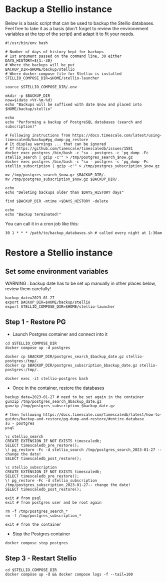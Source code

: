 # Backup a Stellio instance

Below is a basic script that can be used to backup the Stellio databases. Feel free to take it as a basis (don't forget to review the environement variables at the top of the script) and adapt it to fit your needs.

```shell
#!/usr/bin/env bash

# Number of days of history kept for backups
# 1st argument passed on the command line, 30 either
DAYS_HISTORY=${1:-30}
# Where the backups will be put
BACKUP_DIR=$HOME/backup/stellio
# Where docker-compose file for Stellio is installed
STELLIO_COMPOSE_DIR=$HOME/stellio-launcher

source $STELLIO_COMPOSE_DIR/.env

mkdir -p $BACKUP_DIR
now=$(date +%Y-%m-%d)
echo "Backups will be suffixed with date $now and placed into $HOME/backup/stellio"

echo
echo "Performing a backup of PostgreSQL databases (search and subscription)"

# Following instructions from https://docs.timescale.com/latest/using-timescaledb/backup#pg_dump-pg_restore
# It display warnings ... that can be ignored
# Cf https://github.com/timescale/timescaledb/issues/1581
docker exec postgres /bin/bash -c "su - postgres -c 'pg_dump -Fc stellio_search | gzip -c'" > /tmp/postgres_search_$now.gz
docker exec postgres /bin/bash -c "su - postgres -c 'pg_dump -Fc stellio_subscription | gzip -c'" > /tmp/postgres_subscription_$now.gz

mv /tmp/postgres_search_$now.gz $BACKUP_DIR/.
mv /tmp/postgres_subscription_$now.gz $BACKUP_DIR/.

echo
echo "Deleting backups older than $DAYS_HISTORY days"

find $BACKUP_DIR -mtime +$DAYS_HISTORY -delete

echo
echo "Backup terminated!"
```

You can call it in a cron job like this:

```shell
30 1 * * * /path/to/backup_databases.sh # called every night at 1:30am
```

# Restore a Stellio instance

## Set some environment variables

WARNING : backup date has to be set up manually in other places below, review them carefully!

```shell
backup_date=2023-01-27
export BACKUP_DIR=$HOME/backup/stellio
export STELLIO_COMPOSE_DIR=$HOME/stellio-launcher
```

## Step 1 - Restore PG

* Launch Postgres container and connect into it

```shell
cd $STELLIO_COMPOSE_DIR
docker compose up -d postgres

docker cp $BACKUP_DIR/postgres_search_$backup_date.gz stellio-postgres:/tmp/.
docker cp $BACKUP_DIR/postgres_subscription_$backup_date.gz stellio-postgres:/tmp/.

docker exec -it stellio-postgres bash
```

* Once in the container, restore the databases

```shell
backup_date=2023-01-27 # need to be set again in the container
gunzip /tmp/postgres_search_$backup_date.gz
gunzip /tmp/postgres_subscription_$backup_date.gz

# then following https://docs.timescale.com/timescaledb/latest/how-to-guides/backup-and-restore/pg-dump-and-restore/#entire-database
su - postgres
psql

\c stellio_search
CREATE EXTENSION IF NOT EXISTS timescaledb;
SELECT timescaledb_pre_restore();
\! pg_restore -Fc -d stellio_search /tmp/postgres_search_2023-01-27 -- change the date!
SELECT timescaledb_post_restore();

\c stellio_subscription
CREATE EXTENSION IF NOT EXISTS timescaledb;
SELECT timescaledb_pre_restore();
\! pg_restore -Fc -d stellio_subscription /tmp/postgres_subscription_2023-01-27-- change the date!
SELECT timescaledb_post_restore();

exit # from psql
exit # from postgres user and be root again

rm -f /tmp/postgres_search_*
rm -f /tmp/postgres_subscription_*

exit # from the container
```

* Stop the Postgres container

```shell
docker compose stop postgres
```

## Step 3 - Restart Stellio

```shell
cd $STELLIO_COMPOSE_DIR
docker compose up -d && docker compose logs -f --tail=100
```
